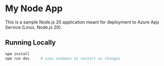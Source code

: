 # My Node App

This is a sample Node.js 20 application meant for deployment to Azure App Service (Linux, Node.js 20).

## Running Locally

```bash
npm install
npm run dev     # uses nodemon to restart on changes
